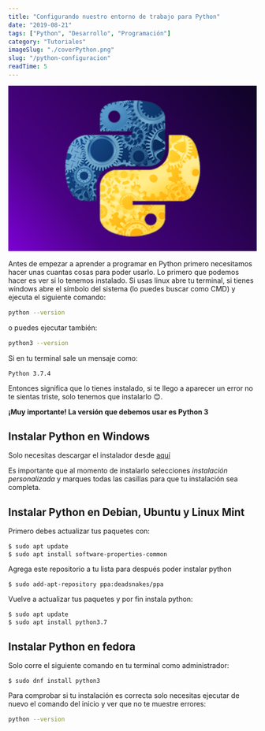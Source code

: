 ```yaml
---
title: "Configurando nuestro entorno de trabajo para Python"
date: "2019-08-21"
tags: ["Python", "Desarrollo", "Programación"]
category: "Tutoriales"
imageSlug: "./coverPython.png"
slug: "/python-configuracion"
readTime: 5
---
```


![Portada](./coverPython.png)

Antes de empezar a aprender a programar en Python primero necesitamos hacer unas cuantas cosas para poder usarlo. Lo primero que podemos hacer es ver si lo tenemos instalado. Si usas linux abre tu terminal, si tienes windows abre el símbolo del sistema (lo puedes buscar como CMD) y ejecuta el siguiente comando:

```bash
python --version
```

o puedes ejecutar también:

```bash
python3 --version
```

Si en tu terminal sale un mensaje como:

```
Python 3.7.4
```

Entonces significa que lo tienes instalado, si te llego a aparecer un error no te sientas triste, solo tenemos que instalarlo 😊.

**¡Muy importante! La versión que debemos usar es Python 3**

## Instalar Python en Windows

Solo necesitas descargar el instalador desde [aquí](https://www.python.org/downloads/windows/)

Es importante que al momento de instalarlo selecciones *instalación personalizada* y marques todas las casillas para que tu instalación sea completa.

## Instalar Python en Debian, Ubuntu y Linux Mint

Primero debes actualizar tus paquetes con:

```
$ sudo apt update
$ sudo apt install software-properties-common
```

Agrega este repositorio a tu lista para después poder instalar python


```
$ sudo add-apt-repository ppa:deadsnakes/ppa
```

Vuelve a actualizar tus paquetes y por fin instala python:

```
$ sudo apt update
$ sudo apt install python3.7
```

## Instalar Python en fedora

Solo corre el siguiente comando en tu terminal como administrador:

```
$ sudo dnf install python3
```

Para comprobar si tu instalación es correcta solo necesitas ejecutar de nuevo el comando del inicio y ver que no te muestre errores:

```bash
python --version
```

